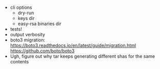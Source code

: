 - cli options
  - dry-run
  - keys dir
  - easy-rsa binaries dir
- tests!
- output verbosity
- boto3 migration: https://boto3.readthedocs.io/en/latest/guide/migration.html https://github.com/boto/boto3
- Ugh, figure out why tar keeps generating different shas for the same contents
